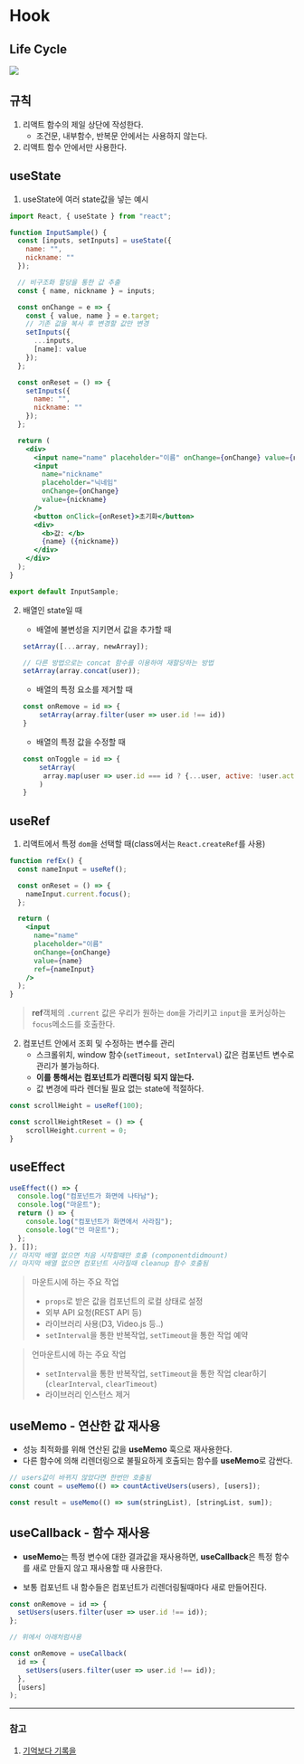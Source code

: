 # Hook

## Life Cycle

![](https://img1.daumcdn.net/thumb/R1280x0/?scode=mtistory2&fname=https%3A%2F%2Fblog.kakaocdn.net%2Fdn%2F7lN4q%2FbtqzrHl8aDe%2FEtexE1KAyeO0GK31awPcW0%2Fimg.png) 





## 규칙

1. 리액트 함수의 제일 상단에 작성한다.
   - 조건문, 내부함수, 반복문 안에서는 사용하지 않는다.
2. 리액트 함수 안에서만 사용한다.



## useState

1. useState에 여러 state값을 넣는 예시

```jsx
import React, { useState } from "react";

function InputSample() {
  const [inputs, setInputs] = useState({
    name: "",
    nickname: ""
  });

  // 비구조화 할당을 통한 값 추출
  const { name, nickname } = inputs; 

  const onChange = e => {
    const { value, name } = e.target; 
    // 기존 값을 복사 후 변경할 값만 변경
    setInputs({
      ...inputs, 
      [name]: value
    });
  };

  const onReset = () => {
    setInputs({
      name: "",
      nickname: ""
    });
  };

  return (
    <div>
      <input name="name" placeholder="이름" onChange={onChange} value={name} />
      <input
        name="nickname"
        placeholder="닉네임"
        onChange={onChange}
        value={nickname}
      />
      <button onClick={onReset}>초기화</button>
      <div>
        <b>값: </b>
        {name} ({nickname})
      </div>
    </div>
  );
}

export default InputSample;
```



2. 배열인 state일 때

   - 배열에 불변성을 지키면서 값을 추가할 때

   ```jsx
   setArray([...array, newArray]);
   
   // 다른 방법으로는 concat 함수를 이용하여 재할당하는 방법
   setArray(array.concat(user));
   ```

   - 배열의 특정 요소를 제거할 때

   ```jsx
   const onRemove = id => {
       setArray(array.filter(user => user.id !== id))
   }
   ```

   - 배열의 특정 값을 수정할 때

   ```jsx
   const onToggle = id => {
       setArray(
       	array.map(user => user.id === id ? {...user, active: !user.active} : user)
       )
   }
   ```

   

## useRef

1. 리액트에서 특정 `dom`을 선택할 때(class에서는 `React.createRef`를 사용)

```jsx
function refEx() {
  const nameInput = useRef();

  const onReset = () => {
    nameInput.current.focus();
  };

  return (
    <input
      name="name"
      placeholder="이름"
      onChange={onChange}
      value={name}
      ref={nameInput}
    />
  );
}
```

> **ref**객체의 `.current` 값은 우리가 원하는 `dom`을 가리키고 `input`을 포커싱하는 `focus`메소드를 호출한다.



2. 컴포넌트 안에서 조회 및 수정하는 변수를 관리
   - 스크롤위치, window 함수(`setTimeout, setInterval`) 값은 컴포넌트 변수로 관리가 불가능하다.
   - **이를 통해서는 컴포넌트가 리랜더링 되지 않는다.**
   - 값 변경에 따라 렌더될 필요 없는 state에 적절하다.

```jsx
const scrollHeight = useRef(100);

const scrollHeightReset = () => {
    scrollHeight.current = 0;
}
```



## useEffect

```jsx
useEffect(() => {
  console.log("컴포넌트가 화면에 나타남");
  console.log("마운트");
  return () => {
    console.log("컴포넌트가 화면에서 사라짐");
    console.log("언 마운트");
  };
}, []);
// 마지막 배열 없으면 처음 시작할때만 호출 (componentdidmount)
// 마지막 배열 없으면 컴포넌트 사라질때 cleanup 함수 호출됨
```

> 마운트시에 하는 주요 작업
>
> - `props`로 받은 값을 컴포넌트의 로컬 상태로 설정
> - 외부 API 요청(REST API 등)
> - 라이브러리 사용(D3, Video.js 등..)
> - `setInterval`을 통한 반복작업, `setTimeout`을 통한 작업 예약

> 언마운트시에 하는 주요 작업
>
> - `setInterval`을 통한 반복작업, `setTimeout`을 통한 작업 clear하기(`clearInterval`, `clearTimeout`)
> - 라이브러리 인스턴스 제거



## useMemo - 연산한 값 재사용

- 성능 최적화를 위해 연산된 값을 **useMemo** 훅으로 재사용한다.
- 다른 함수에 의해 리렌더링으로 불필요하게 호출되는 함수를 **useMemo**로 감싼다.

```jsx
// users값이 바뀌지 않았다면 한번만 호출됨
const count = useMemo(() => countActiveUsers(users), [users]);

const result = useMemo(() => sum(stringList), [stringList, sum]);
```



## useCallback - 함수 재사용

- **useMemo**는 특정 변수에 대한 결과값을 재사용하면, **useCallback**은 특정 함수를 새로 만들지 않고 재사용할 때 사용한다.

- 보통 컴포넌트 내 함수들은 컴포넌트가 리렌더링될때마다 새로 만들어진다.

```jsx
const onRemove = id => {
  setUsers(users.filter(user => user.id !== id));
};

// 위에서 아래처럼사용

const onRemove = useCallback(
  id => {
    setUsers(users.filter(user => user.id !== id));
  },
  [users]
);
```



---

### 참고

1. [기억보다 기록을](https://kyounghwan01.github.io/blog/React/react-hook/#usestate)